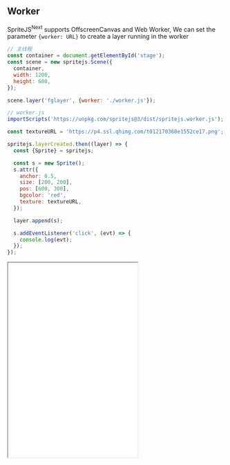 ## Worker

SpriteJS<sup>Next</sup> supports OffscreenCanvas and Web Worker, We can set the parameter `{worker: URL}` to create a layer running in the worker

```js
// 主线程
const container = document.getElementById('stage');
const scene = new spritejs.Scene({
  container,
  width: 1200,
  height: 600,
});

scene.layer('fglayer', {worker: './worker.js'});
```

```js
// worker.js
importScripts('https://unpkg.com/spritejs@3/dist/spritejs.worker.js');

const textureURL = 'https://p4.ssl.qhimg.com/t012170360e1552ce17.png';

spritejs.layerCreated.then((layer) => {
  const {Sprite} = spritejs;

  const s = new Sprite();
  s.attr({
    anchor: 0.5,
    size: [200, 200],
    pos: [600, 300],
    bgcolor: 'red',
    texture: textureURL,
  });

  layer.append(s);

  s.addEventListener('click', (evt) => {
    console.log(evt);
  });
});
```

<iframe src="/demo/#/doc/worker" height="450"></iframe>